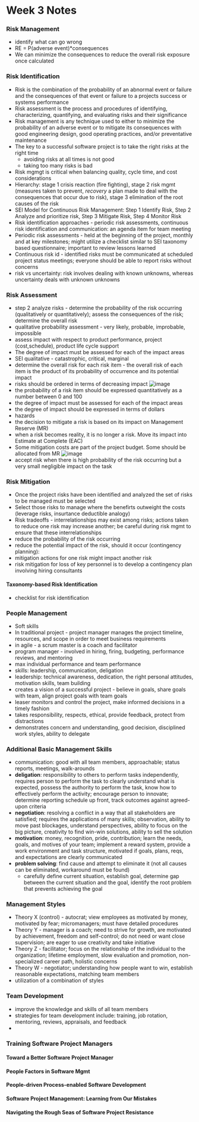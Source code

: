 # Week 3 Notes

### Risk Management
* identify what can go wrong
* RE = P(adverse event)*consequences
* We can minimize the consequences to reduce the overall risk exposure once calculated

### Risk Identification
* Risk is the combination of the probability of an abnormal event or failure and the consequences of that event or failure to a projects success or systems performance
* Risk assessment is the process and procedures of identifying, characterizing, quantifying, and evaluating risks and their significance
* Risk management is any technique used to either to minimize the probability of an adverse event or to mitigate its consequences with good engineering design, good operating practices, and/or preventative maintenance
* The key to a successful software project is to take the right risks at the right time
   * avoiding risks at all times is not good
   * taking too many risks is bad
* Risk mgmgt is critical when balancing quality, cycle time, and cost considerations
* Hierarchy: stage 1 crisis reaction (fire fighting), stage 2 risk mgmt (measures taken to prevent, *recovery* a plan made to deal with the consequences that occur due to risk), stage 3 elimination of the root causes of the risk
* SEI Model for Continuous Risk Management: Step 1 Identify Risk, Step 2 Analyze and prioritize risk, Step 3 Mitigate Risk, Step 4 Monitor Risk
* Risk identification approaches - periodic risk assessments, continuous risk identification and communication: an agenda item for team meeting
* Periodic risk assessments - held at the beginning of the project, monthly and at key milestones; might utilize a checklist similar to SEI taxonomy based questionnaire; important to review lessons learned
* Continuous risk id - identified risks must be communicated at scheduled project status meetings; everyone should be able to report risks without concerns
* risk vs uncertainty: risk involves dealing with known unknowns, whereas uncertainty deals with unknown unknowns

### Risk Assessment
* step 2 analyze risks - determine the probability of the risk occurring (qualitatively or quantitatively); assess the consequences of the risk; determine the overall risk
* qualitative probability assessment - very likely, probable, improbable, impossible
* assess impact with respect to product performance, project (cost,schedule), product life cycle support
* The degree of impact must be assessed for each of the impact areas
* SEI qualitative - catastrophic, critical, marginal
* determine the overall risk for each risk item - the overall risk of each item is the product of its probability of occurrence and its potential impact
* risks should be ordered in terms of decreasing impact
![image](https://user-images.githubusercontent.com/17733481/161456178-bef78663-8b7c-4f77-b900-d46853155e0f.png)
* the probability of a risk item should be expressed quantitatively as a number between 0 and 100
* the degree of impact must be assessed for each of the impact areas
* the degree of impact should be expressed in terms of dollars
* hazards
* the decision to mitigate a risk is based on its impact on Management Reserve (MR)
* when a risk becomes reality, it is no longer a risk. Move its impact into Estimate at Complete (EAC)
* Some mitigation costs are part of the project budget. Some should be allocated from MR
![image](https://user-images.githubusercontent.com/17733481/161460046-36f35ca0-cdc6-478c-ac80-826fa40b12ff.png)
* accept risk when there is high probability of the risk occurring but a very small negligible impact on the task

### Risk Mitigation
* Once the project risks have been identified and analyzed the set of risks to be managed must be selected
* Select those risks to manage where the benefirts outweight the costs (leverage risks, insurtance deductible analogy)
* Risk tradeoffs - interrelationships may exist among risks; actions taken to reduce one risk may increase another; be careful during risk mgmt to ensure that these interrelationships
* reduce the probability of the risk occurring
* reduce the potential impact of the risk, should it occur (contingency planning): 
* mitigation actions for one risk might impact another risk
* risk mitigation for loss of key personnel is to develop a contingency plan involving hiring consultants

#### Taxonomy-based Risk Identification
* checklist for risk identification

### People Management
* Soft skills
* In traditional project - project manager manages the project timeline, resources, and scope in order to meet business requirements
* in agile - a scrum master is a coach and facilitator 
* program manager - involved in hiring, firing, budgeting, performance reviews, and mentoring
* max individual performance and team performance
* skills: leadership, communication, deligation
* leadership: technical awareness, dedication, the right personal attitudes, motivation skills, team building
* creates a vision of a successful project - believe in goals, share goals with team, align project goals with team goals
* leaser monitors and control the project, make informed decisions in a timely fashion
* takes responsibility, respects, ethical, provide feedback, protect from distractions
* demonstrates concern and understanding, good decision, disciplined work styles, ability to delegate

### Additional Basic Management Skills
* communication: good with all team members, approachable; status reports, meetings, walk-arounds
* **deligation**: responsibility to others to perform tasks independently, requires person to perform the task to clearly understand what is expected, possess the authority to perform the task, know how to effectively perform the activity; encourage person to innovate; determine reporting schedule up front, track outcomes against agreed-upon criteria
* **negotiation**: resolving a conflict in a way that all stakeholders are satisfied; requires the applications of many skills; observation, ability to move past blockages, understand perspectives, ability to focus on the big picture, creativity to find win-win solutions, ability to sell the solution
* **motivation**: money, recognition, pride, contribution; learn the needs, goals, and motives of your team; implement a reward system, provide a work environment and task structure, motivated if goals, plans, reqs, and expectations are clearly communicated
* **problem solving**: find cause and attempt to eliminate it (not all causes can be eliminated, workaround must be found)
   * carefully define current situation, establish goal, determine gap between the current situation and the goal, identify the root problem that prevents achieving the goal

### Management Styles
* Theory X (control) - autocrat; view employees as motivated by money, motivated by fear; micromanagers; must have detailed procedures
* Theory Y - manager is a coach; need to strive for growth, are motivated by achievement, freedom and self-control; do not need or want close supervision; are eager to use creativity and take initiative
* Theory Z - facilitator; focus on the relationship of the individual to the organization; lifetime employment, slow evaluation and promotion, non-specialized career path, holistic concerns
* Theory W - negotiator; understanding how people want to win, establish reasonable expectations, matching team members
* utilization of a combination of styles

### Team Development
* improve the knowledge and skills of all team members
* strategies for team development include: training, job rotation, mentoring, reviews, appraisals, and feedback
* 

### Training Software Project Managers

#### Toward a Better Software Project Manager

#### People Factors in Software Mgmt

#### People-driven Process-enabled Software Development

#### Software Project Management: Learning from Our Mistakes

#### Navigating the Rough Seas of Software Project Resistance
